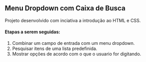 ## Menu  Dropdown  com Caixa de Busca

Projeto desenvolvido com inciativa a introdução ao HTML e CSS.

#### Etapas a serem seguidas:

1. Combinar um campo de entrada com um menu dropdown.
2. Pesquisar itens de uma lista predefinida.
3. Mostrar opções de acordo com o que o usuario for digitando.